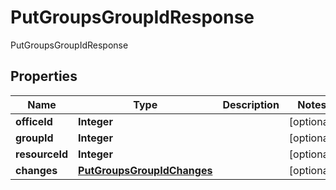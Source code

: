

# PutGroupsGroupIdResponse

PutGroupsGroupIdResponse
## Properties

Name | Type | Description | Notes
------------ | ------------- | ------------- | -------------
**officeId** | **Integer** |  |  [optional]
**groupId** | **Integer** |  |  [optional]
**resourceId** | **Integer** |  |  [optional]
**changes** | [**PutGroupsGroupIdChanges**](PutGroupsGroupIdChanges.md) |  |  [optional]



